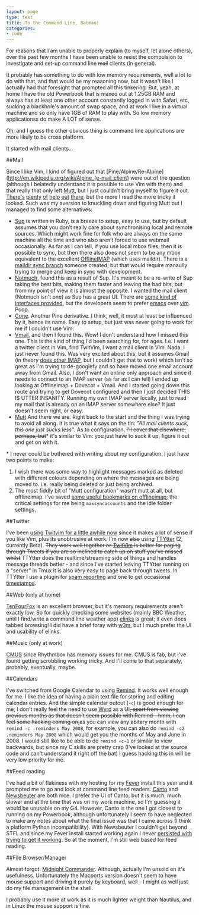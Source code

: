 ```yaml
---
layout: page
type: text
title: To the Command Line, Batman!
categories: 
- code
---
```

For reasons that I am unable to properly explain (to myself, let alone others), over the past few months I have been unable to resist the compulsion to investigate and set-up command line <s>mail</s> clients (in general). 

It probably has something to do with low memory requirements, well a lot to do with that, and that would be my reasoning now, but it wasn't like I actually had that foresight that prompted all this tinkering. But, yeah, at home I have the old Powerbook that is maxed out at 1.25GB RAM and always has at least one other account constantly logged in with Safari, etc, sucking a blackhole's amount of swap space, and at work I live in a virtual machine and so only have 1GB of RAM to play with. So low memory applicationss do make A LOT of sense.

Oh, and I guess the other obvious thing is command line applications are more likely to be cross platform.

It started with mail clients...

##Mail

Since I like Vim, I kind of figured out that [Pine/Alpine/Re-Alpine](http://en.wikipedia.org/wiki/Alpine_(e-mail_client) were out of the question (although I belatedly understand it is possible to use Vim with them) and that really that only left [Mutt](http://www.mutt.org/), but I just couldn't bring myself to figure it out. [There's](http://pbrisbin.com/posts/two_accounts_in_mutt) [plenty](http://fsk141.com/my-fear-of-mutt-and-why-it-was-all-for-null) [of](http://mutt.blackfish.org.uk/) [help](http://thomas.pelletier.im/2010/10/low-memory-mail-client/) [out](http://hynek.me/articles/my-mutt-gmail-setup/) [there](http://jason.the-graham.com/2011/01/10/email_with_mutt_offlineimap_imapfilter_msmtp_archivemail/), but the more I read the more tricky it looked. Such was my aversion to knuckling down and figuring Mutt out I managed to find some alternatives:

- [Sup](http://sup.rubyforge.org/) is written in Ruby, is a breeze to setup, easy to use, but by default assumes that you don't really care about synchronising local and remote sources. Which might work fine for folk who are always on the same machine all the time and who also aren't forced to use webmail occasionally. As far as I can tell, if you use local mbox files, then it is possible to sync, but then there also does not seem to be any mbox equivalent to the excellent [OfflineIMAP](http://offlineimap.org/) (which uses maildir). There is a [maildir sync branch](http://gitorious.org/sup/mainline/commits/maildir-sync) someone created, but that would require manaully trying to merge and keep in sync with development.
- [Notmuch](notmuchmail.org), found this as a result of Sup. It's meant to be a re-write of Sup taking the best bits, making them faster and leaving the bad bits, but from my point of view it is almost the opposite. I wanted the mail client (Notmuch isn't one) as Sup has a great UI. There are [some kind of interfaces provided](http://notmuchmail.org/frontends/), but the developers seem to prefer [emacs](http://git.notmuchmail.org/git/notmuch/history/HEAD:/emacs) over [vim](http://git.notmuchmail.org/git/notmuch/history/HEAD:/vim). Poop. 
- [Cone](http://www.courier-mta."rg/cone/bk01-toc.html). Another Pine derivative. I think, well, it must at least be influenced by it, hence its name. Easy to setup, but just was never going to work for me if I couldn't use Vim. 
- [Vmail](http://danielchoi.com/software/vmail.html), and then I found this. Wow! I don't understand how I missed this one. This is the kind of thing I'd been searching for, for ages. I.e. I want a twitter client in Vim, find TwitVim, I want a mail client in Vim. Nada. I just never found this.
Was very excited about this, but it assumes Gmail (in theory [does other IMAP](https://github.com/danchoi/vmail/wiki), but I couldn't get that to work) which isn't so great as I'm trying to de-googlefy and so have moved one email account away from Gmail. Also, I don't want an online only approach and since it needs to connect to an IMAP server (as far as I can tell) I ended up looking at Offlineimap + Dovecot + Vmail. And I started going down this route and trying to get Dovecot configured and then I just decided THIS IS UTTER INSANITY. Running my own IMAP server locally, just to read my mail that is already on an IMAP server somewhere else? It just doesn't seem right, or easy. 
- [Mutt](http://www.mutt.org/) And there we are. Right back to the start and the thing I was trying to avoid all along. It is true what it says on the tin: *"All mail clients suck, this one just sucks less"*. As to configuration, <s>I'll cover that elsewhere, perhaps, but</s>\* it's similar to Vim: you just have to suck it up, figure it out and get on with it.

\* I never could be bothered with writing about my configuration. I just have two points to make: 

1. I wish there was some way to highlight messages marked as deleted with different colours depending on where the messages are being moved to. i.e. really being deleted or just being archived.
2. The most fiddly bit of "Mutt configuration" wasn't mutt at all, but offlineimap. I've saved [some useful bookmarks on offlineimap](http://pinboard.in/u:atomicules/t:offlineimap/); the critical settings for me being `maxsyncaccounts` and the idle folder settings.


##Twitter

I've been [using Twitvim for a little awhile now](https://twitter.com/#!/atomicules/status/83146601383727104) since it makes a lot of sense if you like Vim, plus its unobtrusive at work. I'm now <s>also</s> using [TTYtter](www.floodgap.com/software/ttytter/) (2, currently Beta). <s>They work well together as [TwitVim](http://www.vim.org/scripts/script.php?script_id=2204) is better for paging through Tweets if you are so inclined to catch up on stuff you've missed whilst</s> TTYtter does the realtime/streaming side of things and handles message threads better - and since I've started leaving TTYtter running on a "server" in Tmux it is also very easy to page back through tweets. In TTYtter I use a plugin for [spam reporting](https://github.com/reuteras/my-ttytter-addons/blob/master/report.pl) and one to get occasional [timestamps](https://github.com/stormdragon2976/ttytter-extensions/blob/master/timestamp.pl).

##Web (only at home)

[TenFourFox](http://www.floodgap.com/software/tenfourfox/) is an excellent browser, but it's memory requirements aren't exactly low. So for quickly checking some websites (mainly BBC Weather, until I find/write a command line weather app) [elinks](http://www.elinks.cz/) is great; it even does tabbed browsing! I did have a brief foray with [w3m](https://en.wikipedia.org/wiki/w3m), but I much prefer the UI and usability of elinks.

##Music (only at work)

[CMUS](cmus.sf.net) since Rhythmbox has memory issues for me. CMUS is fab, but I've found getting scrobbling working tricky. And I'll come to that separately, probably, eventually, maybe.

##Calendars

I've switched from Google Calendar to using [Remind](http://www.roaringpenguin.com/products/remind). It works well enough for me. I like the idea of having a plain text file for storing and editing calendar entries. And the simple calendar outout (`-c`) is good enough for me; I don't really feel the need to use [Wyrd](http://pessimization.com/software/wyrd/) as a UI<s>, apart from viewing previous months as that doesn't seem possible with Remind - hmm, I can feel some hacking coming on,</s>as you can view any abitary month with `remind -c .reminders May 2008`, for example, you can also do `remind -c2 .reminders May 2008` which would get you the months of May and June in 2008. I would still like to be able to do `remind -c-1` or similar to view backwards, but since my C skills are pretty crap (I've looked at the source code and can't understand it right off the bat) I guess hacking this in will be very low priority for me.

##Feed reading

I've had a bit of flakiness with my hosting for my [Fever](http://feedafever.com/) install this year and it prompted me to go and look at command line feed readers. [Canto](http://codezen.org/canto/) and [Newsbeuter](http://www.newsbeuter.org/) are both nice. I prefer the UI of Canto, but it is much, much slower and at the time that was on my work machine, so I'm guessing it would be unusable on my G4. However, Canto is the one I got closest to running on my Powerbook, although unfortunately I seem to have neglected to make any notes about what the final issue was that I came across (I think a platform Python incompatibility). With Newsbeuter I couldn't get beyond STFL and since my Fever install started working again I never [persisted with trying to get it working](http://pinboard.in/u:atomicules/b:4f4fa82e045f). So at the moment, I'm still web based for feed reading.

##File Browser/Manager

Almost forgot: [Midnight Commander](http://www.midnight-commander.org/). Although, actually I'm unsold on it's usefulness. Unfortunately the Macports version doesn't seem to have mouse support and driving it purely by keyboard, well - I might as well just do my file management in the shell.

I probably use it more at work as it is much lighter weight than Nautilus, and in Linux the mouse support is fine.
